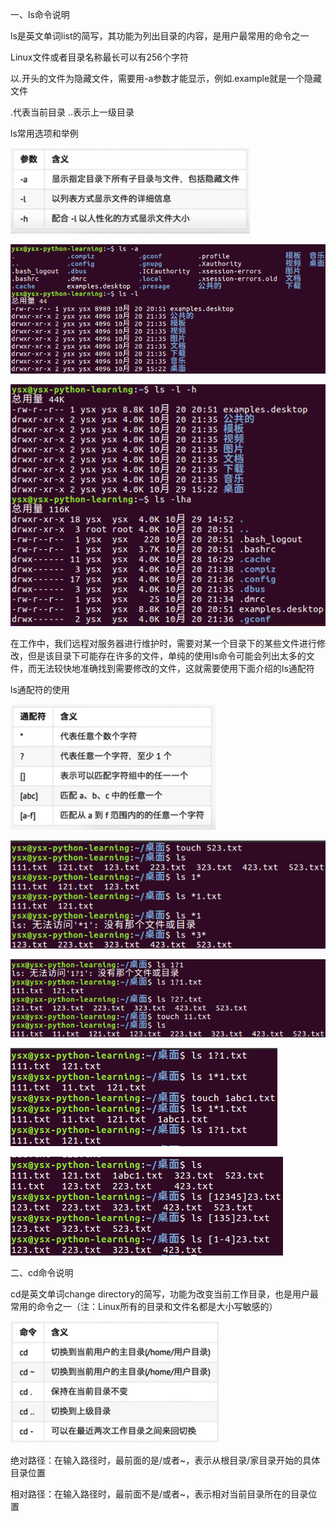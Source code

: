 一、ls命令说明

ls是英文单词list的简写，其功能为列出目录的内容，是用户最常用的命令之一

Linux文件或者目录名称最长可以有256个字符

以.开头的文件为隐藏文件，需要用-a参数才能显示，例如.example就是一个隐藏文件

.代表当前目录 ..表示上一级目录

ls常用选项和举例

![ls常用选项](https://github.com/CrystalMathYao/Basic-Knowledge-Learning/blob/master/Linux入门基础知识/Figure/ls常用选项.png)

![ls举例1](https://github.com/CrystalMathYao/Basic-Knowledge-Learning/blob/master/Linux入门基础知识/Figure/ls举例1.png)

![ls举例2](https://github.com/CrystalMathYao/Basic-Knowledge-Learning/blob/master/Linux入门基础知识/Figure/ls举例2.png)

在工作中，我们远程对服务器进行维护时，需要对某一个目录下的某些文件进行修改，但是该目录下可能存在许多的文件，单纯的使用ls命令可能会列出太多的文件，而无法较快地准确找到需要修改的文件，这就需要使用下面介绍的ls通配符

ls通配符的使用

![ls通配符](https://github.com/CrystalMathYao/Basic-Knowledge-Learning/blob/master/Linux入门基础知识/Figure/ls通配符.png)

![ls通配符举例1](https://github.com/CrystalMathYao/Basic-Knowledge-Learning/blob/master/Linux入门基础知识/Figure/ls通配符举例1.png)

![ls通配符举例2](https://github.com/CrystalMathYao/Basic-Knowledge-Learning/blob/master/Linux入门基础知识/Figure/ls通配符举例2.png)

![ls通配符举例3](https://github.com/CrystalMathYao/Basic-Knowledge-Learning/blob/master/Linux入门基础知识/Figure/ls通配符举例3.png)

![ls通配符举例4](https://github.com/CrystalMathYao/Basic-Knowledge-Learning/blob/master/Linux入门基础知识/Figure/ls通配符举例4.png)

二、cd命令说明

cd是英文单词change directory的简写，功能为改变当前工作目录，也是用户最常用的命令之一（注：Linux所有的目录和文件名都是大小写敏感的）

![cd命令常用选项](https://github.com/CrystalMathYao/Basic-Knowledge-Learning/blob/master/Linux入门基础知识/Figure/cd命令常用选项.png)

绝对路径：在输入路径时，最前面的是/或者~，表示从根目录/家目录开始的具体目录位置

相对路径：在输入路径时，最前面不是/或者~，表示相对当前目录所在的目录位置

